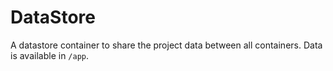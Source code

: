 # DataStore

A datastore container to share the project data between all containers. Data is available in `/app`.

